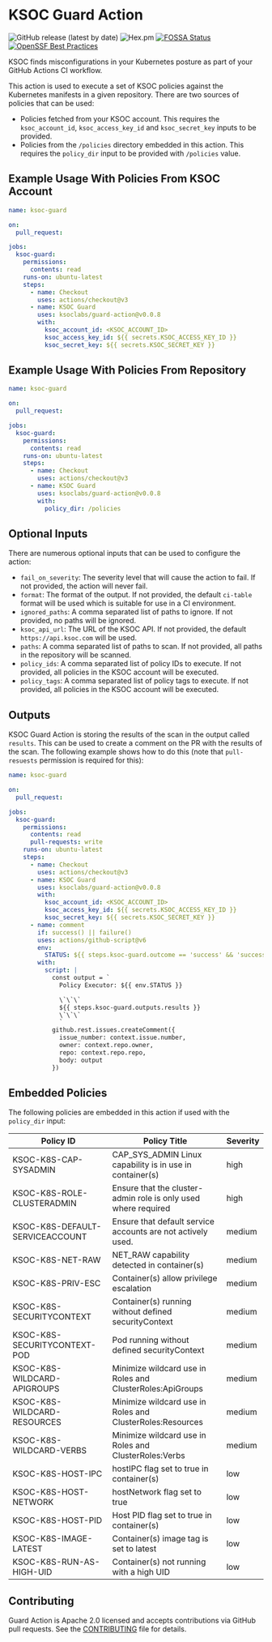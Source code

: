 # KSOC Guard Action

![GitHub release (latest by date)](https://img.shields.io/github/v/release/ksoclabs/guard-action)
![Hex.pm](https://img.shields.io/hexpm/l/apa)
[![FOSSA Status](https://app.fossa.com/api/projects/git%2Bgithub.com%2Fksoclabs%2Fguard-action.svg?type=shield)](https://app.fossa.com/projects/git%2Bgithub.com%2Fksoclabs%2Fguard-action?ref=badge_shield)
[![OpenSSF Best Practices](https://bestpractices.coreinfrastructure.org/projects/7290/badge)](https://bestpractices.coreinfrastructure.org/projects/7290)

KSOC finds misconfigurations in your Kubernetes posture as part of your GitHub Actions CI workflow.

This action is used to execute a set of KSOC policies against the Kubernetes manifests in a given repository. There are two sources of policies that can be used:

- Policies fetched from your KSOC account. This requires the `ksoc_account_id`, `ksoc_access_key_id` and `ksoc_secret_key` inputs to be provided.
- Policies from the `/policies` directory embedded in this action. This requires the `policy_dir` input to be provided with `/policies` value.

## Example Usage With Policies From KSOC Account

```yaml
name: ksoc-guard

on:
  pull_request:

jobs:
  ksoc-guard:
    permissions:
      contents: read
    runs-on: ubuntu-latest
    steps:
      - name: Checkout
        uses: actions/checkout@v3
      - name: KSOC Guard
        uses: ksoclabs/guard-action@v0.0.8
        with:
          ksoc_account_id: <KSOC_ACCOUNT_ID>
          ksoc_access_key_id: ${{ secrets.KSOC_ACCESS_KEY_ID }}
          ksoc_secret_key: ${{ secrets.KSOC_SECRET_KEY }}
```

## Example Usage With Policies From Repository

```yaml
name: ksoc-guard

on:
  pull_request:

jobs:
  ksoc-guard:
    permissions:
      contents: read
    runs-on: ubuntu-latest
    steps:
      - name: Checkout
        uses: actions/checkout@v3
      - name: KSOC Guard
        uses: ksoclabs/guard-action@v0.0.8
        with:
          policy_dir: /policies
```

## Optional Inputs

There are numerous optional inputs that can be used to configure the action:
- `fail_on_severity`: The severity level that will cause the action to fail. If not provided, the action will never fail.
- `format`: The format of the output. If not provided, the default `ci-table` format will be used which is suitable for use in a CI environment.
- `ignored_paths`: A comma separated list of paths to ignore. If not provided, no paths will be ignored.
- `ksoc_api_url`: The URL of the KSOC API. If not provided, the default `https://api.ksoc.com` will be used.
- `paths`: A comma separated list of paths to scan. If not provided, all paths in the repository will be scanned.
- `policy_ids`: A comma separated list of policy IDs to execute. If not provided, all policies in the KSOC account will be executed.
- `policy_tags`: A comma separated list of policy tags to execute. If not provided, all policies in the KSOC account will be executed.

## Outputs

KSOC Guard Action is storing the results of the scan in the output called `results`. This can be used to create a comment on the PR with the results of the scan. The following example shows how to do this (note that `pull-resuests` permission is required for this):

```yaml
name: ksoc-guard

on:
  pull_request:

jobs:
  ksoc-guard:
    permissions:
      contents: read
      pull-requests: write
    runs-on: ubuntu-latest
    steps:
      - name: Checkout
        uses: actions/checkout@v3
      - name: KSOC Guard
        uses: ksoclabs/guard-action@v0.0.8
        with:
          ksoc_account_id: <KSOC_ACCOUNT_ID>
          ksoc_access_key_id: ${{ secrets.KSOC_ACCESS_KEY_ID }}
          ksoc_secret_key: ${{ secrets.KSOC_SECRET_KEY }}
      - name: comment
        if: success() || failure()
        uses: actions/github-script@v6
        env:
          STATUS: ${{ steps.ksoc-guard.outcome == 'success' && 'success ✅' || 'failure ❌' }}
        with:
          script: |
            const output = `
              Policy Executor: ${{ env.STATUS }}

              \`\`\`
              ${{ steps.ksoc-guard.outputs.results }}
              \`\`\`
              `
            github.rest.issues.createComment({
              issue_number: context.issue.number,
              owner: context.repo.owner,
              repo: context.repo.repo,
              body: output
            })
```

## Embedded Policies

The following policies are embedded in this action if used with the `policy_dir` input:

| Policy ID                       | Policy Title                                                   | Severity |
|---------------------------------|----------------------------------------------------------------|----------|
| KSOC-K8S-CAP-SYSADMIN           | CAP_SYS_ADMIN Linux capability is in use in container(s)       | high     |
| KSOC-K8S-ROLE-CLUSTERADMIN      | Ensure that the cluster-admin role is only used where required | high     |
| KSOC-K8S-DEFAULT-SERVICEACCOUNT | Ensure that default service accounts are not actively used.    | medium   |
| KSOC-K8S-NET-RAW                | NET_RAW capability detected in container(s)                    | medium   |
| KSOC-K8S-PRIV-ESC               | Container(s) allow privilege escalation                        | medium   |
| KSOC-K8S-SECURITYCONTEXT        | Container(s) running without defined securityContext           | medium   |
| KSOC-K8S-SECURITYCONTEXT-POD    | Pod running without defined securityContext                    | medium   |
| KSOC-K8S-WILDCARD-APIGROUPS     | Minimize wildcard use in Roles and ClusterRoles:ApiGroups      | medium   |
| KSOC-K8S-WILDCARD-RESOURCES     | Minimize wildcard use in Roles and ClusterRoles:Resources      | medium   |
| KSOC-K8S-WILDCARD-VERBS         | Minimize wildcard use in Roles and ClusterRoles:Verbs          | medium   |
| KSOC-K8S-HOST-IPC               | hostIPC flag set to true in container(s)                       | low      |
| KSOC-K8S-HOST-NETWORK           | hostNetwork flag set to true                                   | low      |
| KSOC-K8S-HOST-PID               | Host PID flag set to true in container(s)                      | low      |
| KSOC-K8S-IMAGE-LATEST           | Container(s) image tag is set to latest                        | low      |
| KSOC-K8S-RUN-AS-HIGH-UID        | Container(s) not running with a high UID                       | low      |

## Contributing

Guard Action is Apache 2.0 licensed and accepts contributions via GitHub pull requests. See the [CONTRIBUTING](CONTRIBUTING.md) file for details.